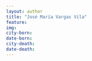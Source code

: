 ```yaml
---
layout: author
title: "José María Vargas Vila"
feature: 
img:
city-born: 
date-born: 
city-death: 
date-death:
---
```

